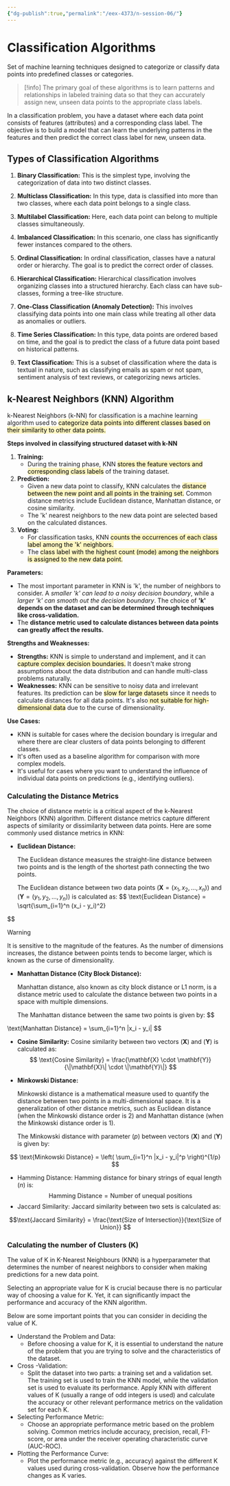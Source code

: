 ```yaml
---
{"dg-publish":true,"permalink":"/eex-4373/n-session-06/"}
---
```


# Classification Algorithms
Set of machine learning techniques designed to categorize or classify data points into predefined classes or categories.

>[!info]
>The primary goal of these algorithms is to learn patterns and relationships in labeled training data so that they can accurately assign new, unseen data points to the appropriate class labels.

In a classification problem, you have a dataset where each data point consists of features (attributes) and a corresponding class label. The objective is to build a model that can learn the underlying patterns in the features and then predict the correct class label for new, unseen data.

## Types of Classification Algorithms

1. **Binary Classification:** This is the simplest type, involving the categorization of data into two distinct classes. 
    
2. **Multiclass Classification:** In this type, data is classified into more than two classes, where each data point belongs to a single class. 
    
3. **Multilabel Classification:** Here, each data point can belong to multiple classes simultaneously.
    
4. **Imbalanced Classification:** In this scenario, one class has significantly fewer instances compared to the others. 
    
5. **Ordinal Classification:** In ordinal classification, classes have a natural order or hierarchy. The goal is to predict the correct order of classes.
    
6. **Hierarchical Classification:** Hierarchical classification involves organizing classes into a structured hierarchy. Each class can have sub-classes, forming a tree-like structure. 
    
7. **One-Class Classification (Anomaly Detection):** This involves classifying data points into one main class while treating all other data as anomalies or outliers. 
    
8. **Time Series Classification:** In this type, data points are ordered based on time, and the goal is to predict the class of a future data point based on historical patterns. 
    
9. **Text Classification:** This is a subset of classification where the data is textual in nature, such as classifying emails as spam or not spam, sentiment analysis of text reviews, or categorizing news articles.

## k-Nearest Neighbors (KNN) Algorithm

k-Nearest Neighbors (k-NN) for classification is a machine learning algorithm used to <mark style="background: #FFF3A3A6;">categorize data points into different classes based on their similarity to other data points.</mark>

**Steps involved in classifying structured dataset with k-NN**

1. **Training:**
    - During the training phase, KNN <mark style="background: #FFF3A3A6;">stores the feature vectors and corresponding class labels</mark> of the training dataset.
2. **Prediction:**
    - Given a new data point to classify, KNN calculates the <mark style="background: #FFF3A3A6;">distance between the new point and all points in the training set.</mark> Common distance metrics include Euclidean distance, Manhattan distance, or cosine similarity.
    - The 'k' nearest neighbors to the new data point are selected based on the calculated distances.
3. **Voting:**
    - For classification tasks, KNN <mark style="background: #FFF3A3A6;">counts the occurrences of each class label among the 'k' neighbors.</mark>
    - The <mark style="background: #FFF3A3A6;">class label with the highest count (mode) among the neighbors is assigned to the new data point.</mark>

**Parameters:**
- The most important parameter in KNN is 'k', the number of neighbors to consider. A *smaller 'k' can lead to a noisy decision boundary*, while a *larger 'k' can smooth out the decision boundary*. The choice of **'k' depends on the dataset and can be determined through techniques like cross-validation.**
- The **distance metric used to calculate distances between data points can greatly affect the results.**

**Strengths and Weaknesses:**

- **Strengths:** KNN is simple to understand and implement, and it can <mark style="background: #FFF3A3A6;">capture complex decision boundaries.</mark> It doesn't make strong assumptions about the data distribution and can handle multi-class problems naturally.
- **Weaknesses:** KNN can be sensitive to noisy data and irrelevant features. Its prediction can be <mark style="background: #FFF3A3A6;">slow for large datasets</mark> since it needs to calculate distances for all data points. It's also<mark style="background: #FFF3A3A6;"> not suitable for high-dimensional data</mark> due to the curse of dimensionality.

**Use Cases:**

- KNN is suitable for cases where the decision boundary is irregular and where there are clear clusters of data points belonging to different classes.
- It's often used as a baseline algorithm for comparison with more complex models.
- It's useful for cases where you want to understand the influence of individual data points on predictions (e.g., identifying outliers).

### Calculating the Distance Metrics

The choice of distance metric is a critical aspect of the k-Nearest Neighbors (KNN) algorithm. Different distance metrics capture different aspects of similarity or dissimilarity between data points. Here are some commonly used distance metrics in KNN:

- **Euclidean Distance:**
  
  The Euclidean distance measures the straight-line distance between two points and is  the length of the shortest path connecting the two points. 
  
	The Euclidean distance between two data points $(\mathbf{X}=(x_1, x_2, \ldots, x_n)) \text{ and }(\mathbf{Y}=(y_1, y_2, \ldots, y_n))$ is calculated as:
$$
\text{Euclidean Distance} = \sqrt{\sum_{i=1}^n (x_i - y_i)^2}

$$
>[!warning]
>It is sensitive to the magnitude of the features. As the number of dimensions increases,  the distance between points tends to become larger, which is known as the curse of  dimensionality.

- **Manhattan Distance (City Block Distance):**
  
  Manhattan distance, also known as city block distance or L1 norm, is a distance metric  used to calculate the distance between two points in a space with multiple dimensions.   
  
	The Manhattan distance between the same two points is given by:
$$

\text{Manhattan Distance} = \sum_{i=1}^n |x_i - y_i|
$$
- **Cosine Similarity:**
	Cosine similarity between two vectors $(\mathbf{X}) \text{ and } (\mathbf{Y})$ is calculated as:
$$
\text{Cosine Similarity} = \frac{\mathbf{X} \cdot \mathbf{Y}}{\|\mathbf{X}\| \cdot \|\mathbf{Y}\|}
$$
- **Minkowski Distance:**
  
  Minkowski distance is a mathematical measure used to quantify the distance between  two points in a multi-dimensional space. It is a generalization of other distance metrics,  such as Euclidean distance (when the Minkowski distance order is 2) and Manhattan  distance (when the Minkowski distance order is 1).
  
	The Minkowski distance with parameter $(p)$ between vectors $(\mathbf{X})$ and $(\mathbf{Y})$ is given by: 
	
$$
\text{Minkowski Distance} = \left( \sum_{i=1}^n |x_i - y_i|^p \right)^{1/p} 
$$
- Hamming Distance:
	Hamming distance for binary strings of equal length $(n)$ is:
$$
\text{Hamming Distance} = \text{Number of unequal positions}
$$
- Jaccard Similarity:
	Jaccard similarity between two sets is calculated as: 
	
$$\text{Jaccard Similarity} = \frac{\text{Size of Intersection}}{\text{Size of Union}} $$
### Calculating the number of Clusters (K)  

The value of K in K-Nearest Neighbours (KNN) is a hyperparameter that determines  the number of nearest neighbors to consider when making predictions for a new data  point.

Selecting an appropriate value for K is crucial because there is no particular way  of choosing a value for K. Yet, it can significantly impact the performance and accuracy  of the KNN algorithm. 

Below are some important points that you can consider in  deciding the value of K.  

- Understand the Problem and Data:  
	- Before choosing a value for K, it is essential to understand the nature of the problem  that you are trying to solve and the characteristics of the dataset. 
- Cross -Validation:  
	- Split the dataset into two parts: a training set and a validation set. The training set is  used to train the KNN model, while the validation set is used to evaluate its  performance. Apply KNN with different values of K (usually a range of odd integers  is used) and calculate the accuracy or other relevant performance metrics on the  validation set for each K.  
- Selecting Performance Metric:  
	- Choose an appropriate performance metric based on the problem solving. Common  metrics include accuracy, precision, recall, F1-score, or area under the receiver  operating characteristic curve (AUC-ROC).  
- Plotting the Performance Curve:  
	- Plot the performance metric (e.g., accuracy) against the different K values used during  cross-validation. Observe how the performance changes as K varies.
